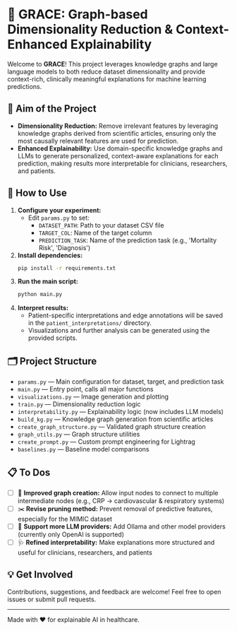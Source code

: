 # 🧠 GRACE: Graph-based Dimensionality Reduction & Context-Enhanced Explainability

Welcome to **GRACE**! This project leverages knowledge graphs and large language models to both reduce dataset dimensionality and provide context-rich, clinically meaningful explanations for machine learning predictions.

## 🎯 Aim of the Project

- **Dimensionality Reduction:** Remove irrelevant features by leveraging knowledge graphs derived from scientific articles, ensuring only the most causally relevant features are used for prediction.
- **Enhanced Explainability:** Use domain-specific knowledge graphs and LLMs to generate personalized, context-aware explanations for each prediction, making results more interpretable for clinicians, researchers, and patients.

## 🚀 How to Use

1. **Configure your experiment:**
   - Edit `params.py` to set:
     - `DATASET_PATH`: Path to your dataset CSV file
     - `TARGET_COL`: Name of the target column
     - `PREDICTION_TASK`: Name of the prediction task (e.g., 'Mortality Risk', 'Diagnosis')
2. **Install dependencies:**
   ```bash
   pip install -r requirements.txt
   ```
3. **Run the main script:**
   ```bash
   python main.py
   ```
4. **Interpret results:**
   - Patient-specific interpretations and edge annotations will be saved in the `patient_interpretations/` directory.
   - Visualizations and further analysis can be generated using the provided scripts.

## 🗂️ Project Structure

- `params.py` — Main configuration for dataset, target, and prediction task
- `main.py` — Entry point, calls all major functions
- `visualizations.py` — Image generation and plotting
- `train.py` — Dimensionality reduction logic
- `interpretability.py` — Explainability logic (now includes LLM models)
- `build_kg.py` — Knowledge graph generation from scientific articles
- `create_graph_structure.py` — Validated graph structure creation
- `graph_utils.py` — Graph structure utilities
- `create_prompt.py` — Custom prompt engineering for Lightrag
- `baselines.py` — Baseline model comparisons

## 📋 To Dos

- [ ] 🔗 **Improved graph creation:** Allow input nodes to connect to multiple intermediate nodes (e.g., CRP → cardiovascular & respiratory systems)
- [ ] ✂️ **Revise pruning method:** Prevent removal of predictive features, especially for the MIMIC dataset
- [ ] 🤖 **Support more LLM providers:** Add Ollama and other model providers (currently only OpenAI is supported)
- [ ] 🩺 **Refined interpretability:** Make explanations more structured and useful for clinicians, researchers, and patients

## 💡 Get Involved

Contributions, suggestions, and feedback are welcome! Feel free to open issues or submit pull requests.

---

Made with ❤️ for explainable AI in healthcare.
